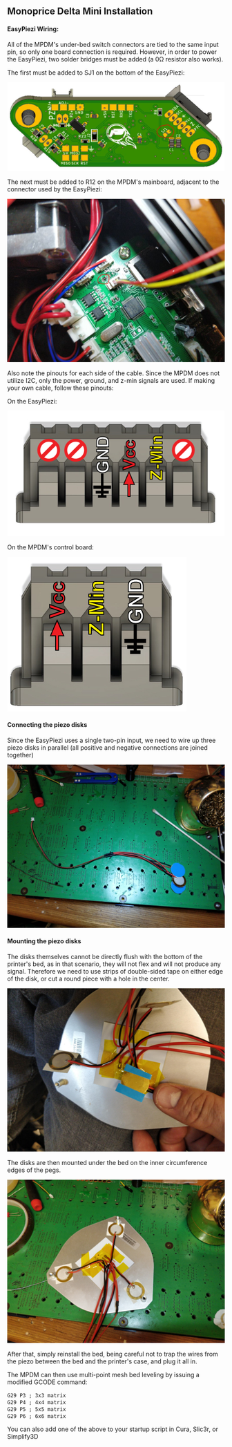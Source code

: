 Monoprice Delta Mini Installation
-------------------------------

#### EasyPiezi Wiring:
All of the MPDM's under-bed switch connectors are tied to the same input pin, so only one board connection is required. However, in order to power the EasyPiezi, two solder bridges must be added (a 0Ω resistor also works).

The first must be added to SJ1 on the bottom of the EasyPiezi:

![](../../assets/images/mp-delta-mini-ub/5.jpg)

The next must be added to R12 on the MPDM's mainboard, adjacent to the connector used by the EasyPiezi:

![](../../assets/images/mp-delta-mini-ub/4.jpg)

Also note the pinouts for each side of the cable. Since the MPDM does not utilize I2C, only the power, ground, and z-min signals are used. If making your own cable, follow these pinouts:

On the EasyPiezi:

![](../../assets/images/mp-delta-mini-ub/mpdm-6-pin.jpg)

On the MPDM's control board:

![](../../assets/images/mp-delta-mini-ub/mpdm-3-pin.jpg)

#### Connecting the piezo disks
Since the EasyPiezi uses a single two-pin input, we need to wire up three piezo disks in parallel (all positive and negative connections are joined together)

![](../../assets/images/mp-delta-mini-ub/1.jpg)

#### Mounting the piezo disks
The disks themselves cannot be directly flush with the bottom of the printer's bed, as in that scenario, they will not flex and will not produce any signal. Therefore we need to use strips of double-sided tape on either edge of the disk, or cut a round piece with a hole in the center.

![](../../assets/images/mp-delta-mini-ub/2.jpg)

The disks are then mounted under the bed on the inner circumference edges of the pegs.

![](../../assets/images/mp-delta-mini-ub/3.jpg)

After that, simply reinstall the bed, being careful not to trap the wires from the piezo between the bed and the printer's case, and plug it all in.

The MPDM can then use multi-point mesh bed leveling by issuing a modified GCODE command:

```
G29 P3 ; 3x3 matrix
G29 P4 ; 4x4 matrix
G29 P5 ; 5x5 matrix
G29 P6 ; 6x6 matrix
```

You can also add one of the above to your startup script in Cura, Slic3r, or Simplify3D
